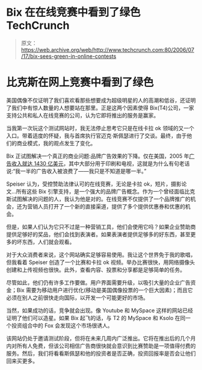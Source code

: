 # Bix 在在线竞赛中看到了绿色 TechCrunch

> 原文：<https://web.archive.org/web/http://www.techcrunch.com:80/2006/07/17/bix-sees-green-in-online-contests>

# 比克斯在网上竞赛中看到了绿色

美国偶像不仅证明了我们喜欢看那些想要成为超级明星的人的高潮和低谷，还证明了我们中有惊人数量的人想要站在那里。正是这两个因素使得 Bix(T4)公司，一家支持公共和私人在线竞赛的公司，认为它即将推出的服务是赢家。

当我第一次玩这个测试网站时，我无法停止思考它只是在线卡拉 ok 领域的又一个入口。带着适度的怀疑，我与首席执行官迈克·斯佩瑟进行了交谈。最终，由于他们的商业模式，我的观点发生了变化。

Bix 正试图解决一个真正的商业问题:品牌广告效果的下降。仅在美国，2005 年[广告收入就达 1430 亿美元](https://web.archive.org/web/20221026123059/http://www.tns-mi.com/news/02282006.htm)，其中大部分用于印刷和电视，这就是为什么有句老话说:“我一半的广告收入被浪费了——我只是不知道是哪一半。”

Speiser 认为，受控赞助法律认可的在线竞赛，无论是卡拉 ok，短片，摄影论文…所有这些 Bix 引擎支持，是一个强大的品牌广告概念。作为一个曾经面临比克斯试图解决的问题的人，我认为他是对的。在线竞赛不仅提供了一个品牌推广的机会，还为营销人员打开了一个新的直接渠道，提供了多个提供优惠券和优惠的机会。

但是，如果人们认为它只不过是一种营销工具，他们会使用它吗？如果企业赞助商提供足够好的奖品，他们会找到表演者。如果表演者提供足够多的好东西，甚至更多的坏东西，人们就会观看。

对于大众消费者来说，这个网站确实足够容易使用。我让这个世界免于我的歌唱，但我看着 Speiser 创造了一个比赛和卡拉 ok 视频。举办比赛很快，用网络摄像头创建和上传视频也很快。此外，查看内容、投票和分享都是足够简单的任务。

尽管如此，他们仍有许多工作要做。用户界面需要升级，以吸引大量的企业广告资金；Bix 需要为移动用户进行优化(移动是美国偶像投票的一个巨大因素)；而且它必须在别人之前很快走向国际，以开发一个可能更好的市场。

当然，如果成功的话，竞争就会出现。像 Youtube 和 MySpace 这样的网站已经证明了他们可以造星。如果 Bix 起飞的话，与 T2 的 MySpace 和 Ksolo 在同一个投资组合中的 Fox 会发现这个市场很诱人。

该网站仍处于邀请测试阶段，但将在未来几周内广泛推出。它将在推出后的几个月内对所有人免费，但该公司相信广告商很快就会意识到比赛赞助是一项值得付费的服务。然后，我们将看看斯佩瑟和他的投资者是否正确，投资回报率是否会让他们回来买更多。
